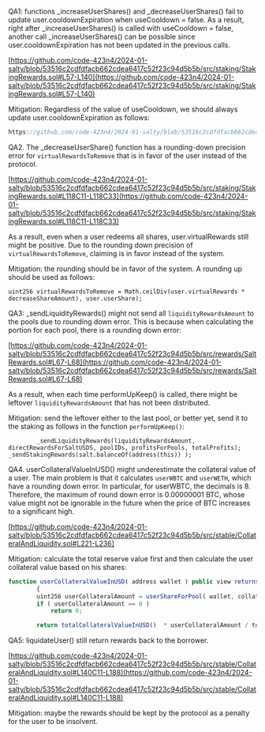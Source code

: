QA1: functions _increaseUserShares() and _decreaseUserShares() fail to update user.cooldownExpiration when useCooldown = false. As a result, right after _increaseUserShares() is called with useCooldown = false, another call _increaseUserShares() can be possible since user.cooldownExpiration has not been updated in the previous calls.

[https://github.com/code-423n4/2024-01-salty/blob/53516c2cdfdfacb662cdea6417c52f23c94d5b5b/src/staking/StakingRewards.sol#L57-L140](https://github.com/code-423n4/2024-01-salty/blob/53516c2cdfdfacb662cdea6417c52f23c94d5b5b/src/staking/StakingRewards.sol#L57-L140)

Mitigation: Regardless of the value of useCooldown, we should always update user.cooldownExpiration as follows:

```javascript
https://github.com/code-423n4/2024-01-salty/blob/53516c2cdfdfacb662cdea6417c52f23c94d5b5b/src/staking/StakingRewards.sol#L57-L140
```

QA2. The _decreaseUserShare() function has a rounding-down precision error for ``virtualRewardsToRemove`` that is in favor of the user instead of the protocol.

[https://github.com/code-423n4/2024-01-salty/blob/53516c2cdfdfacb662cdea6417c52f23c94d5b5b/src/staking/StakingRewards.sol#L118C11-L118C33](https://github.com/code-423n4/2024-01-salty/blob/53516c2cdfdfacb662cdea6417c52f23c94d5b5b/src/staking/StakingRewards.sol#L118C11-L118C33)

As a result, even when a user redeems all shares, user.virtualRewards still might be positive. Due to the rounding down precision of ``virtualRewardsToRemove``, claiming is in favor instead of the system. 

Mitigation: the rounding should be in favor of the system. A rounding up should be used as follows: 

```javascipt
uint256 virtualRewardsToRemove = Math.ceilDiv(user.virtualRewards * decreaseShareAmount), user.userShare);
```

QA3: _sendLiquidityRewards() might not send all ``liquidityRewardsAmount`` to the pools due to rounding down error. This is because when calculating the portion for each pool, there is a rounding down error:  

[https://github.com/code-423n4/2024-01-salty/blob/53516c2cdfdfacb662cdea6417c52f23c94d5b5b/src/rewards/SaltRewards.sol#L67-L68](https://github.com/code-423n4/2024-01-salty/blob/53516c2cdfdfacb662cdea6417c52f23c94d5b5b/src/rewards/SaltRewards.sol#L67-L68)

As a result, when each time performUpKeep() is called, there might be leftover ``liquidityRewardsAmount`` that has not been distributed. 

Mitigation: send the leftover either to the last pool, or better yet, send it to the staking as follows in the function ``performUpKeep()``: 

```
		_sendLiquidityRewards(liquidityRewardsAmount, directRewardsForSaltUSDS, poolIDs, profitsForPools, totalProfits);
_sendStakingRewards(salt.balanceOf(address(this)) );

```

QA4. userCollateralValueInUSD() might underestimate the collateral value of a user. The main problem is that it calculates ``userWBTC`` and ``userWETH``, which have a rounding down error. In particular, for userWBTC, the decimals is 8. Therefore, the maximum of round down error is 0.00000001 BTC, whose value might not be ignorable in the future when the price of BTC increases to a significant high. 

[https://github.com/code-423n4/2024-01-salty/blob/53516c2cdfdfacb662cdea6417c52f23c94d5b5b/src/stable/CollateralAndLiquidity.sol#L221-L236]

Mitigation: calculate the total reserve value first and then calculate the user collateral value based on his shares:

```javascript
function userCollateralValueInUSD( address wallet ) public view returns (uint256)
		{
		uint256 userCollateralAmount = userShareForPool( wallet, collateralPoolID );
		if ( userCollateralAmount == 0 )
			return 0;

		return totalCollateralValueInUSD()  * userCollateralAmount / totalShares[collateralPoolID];

```

QA5: liquidateUser() still return rewards back to the borrower.

[https://github.com/code-423n4/2024-01-salty/blob/53516c2cdfdfacb662cdea6417c52f23c94d5b5b/src/stable/CollateralAndLiquidity.sol#L140C11-L188](https://github.com/code-423n4/2024-01-salty/blob/53516c2cdfdfacb662cdea6417c52f23c94d5b5b/src/stable/CollateralAndLiquidity.sol#L140C11-L188)

Mitigation: maybe the rewards should be kept by the protocol as a penalty for the user to be insolvent. 

